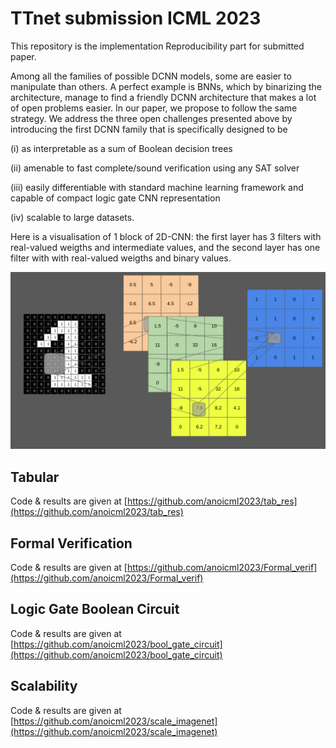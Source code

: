 # TTnet submission ICML 2023


This repository is the implementation Reproducibility part for submitted paper.

Among all the families of possible DCNN models, some are easier to manipulate than others. A perfect example is BNNs, which by binarizing the architecture, manage to find a friendly DCNN architecture that makes a lot of open problems easier. In our paper, we propose to follow the same strategy. We address the three open challenges presented above by introducing the first DCNN family that is specifically designed to be 

(i) as interpretable as a sum of Boolean decision trees

(ii) amenable to fast complete/sound verification using any SAT solver

(iii) easily differentiable with standard machine learning framework and capable of compact logic gate CNN representation

(iv) scalable to large datasets.




Here is a visualisation of 1 block of 2D-CNN: the first layer has 3 filters with real-valued weigths and intermediate values, and the second layer has one filter with with real-valued weigths and  binary values.

![screen-gif](./gif/animatedGIF.gif)


## Tabular

Code & results are given at [https://github.com/anoicml2023/tab_res](https://github.com/anoicml2023/tab_res)

## Formal Verification

Code & results are given at [https://github.com/anoicml2023/Formal_verif](https://github.com/anoicml2023/Formal_verif)

## Logic Gate Boolean Circuit

Code & results are given at [https://github.com/anoicml2023/bool_gate_circuit](https://github.com/anoicml2023/bool_gate_circuit)

## Scalability

Code & results are given at [https://github.com/anoicml2023/scale_imagenet](https://github.com/anoicml2023/scale_imagenet)
